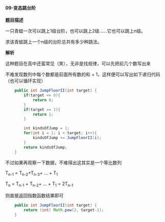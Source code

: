 #### 09-变态跳台阶



**题目描述**

一只青蛙一次可以跳上1级台阶，也可以跳上2级……它也可以跳上n级。

求该青蛙跳上一个n级的台阶总共有多少种跳法。



**解析**

这种题目在高中还蛮常见（笑），无非是找规律，可以先把前几个数写出来

不难发现数列中每个数都是前面所有数的和 + 1，这样便可以写出如下递归代码（也可以循环实现）

```java
    public int JumpFloorII(int target) {
        if(target <= 0){
            return 0;
        }
        if(target == 1){
            return 1;
        }

        int kindsOfJump = 1;
        for(int i = 1; i < target; i++){
            kindsOfJump += JumpFloorII(i);
        }
        return kindsOfJump;
    }
```

不过如果再观察一下数据，不难得出这其实是一个等比数列

T<sub>n-1</sub> = T<sub>n-2</sub>+T<sub>n-3</sub>+ ... + T<sub>1</sub>

T<sub>n</sub> = T<sub>n-1</sub> + T<sub>n-2</sub>+ ... + T<sub>1</sub> = 2T<sub>n-1</sub>

则直接返回指数函数结果即可

```java
    public int JumpFloorII(int target) {
        return (int) Math.pow(2, target-1);
    }
```

